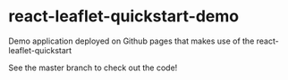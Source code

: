 # react-leaflet-quickstart-demo
Demo application deployed on Github pages that makes use of the react-leaflet-quickstart

See the master branch to check out the code! 

